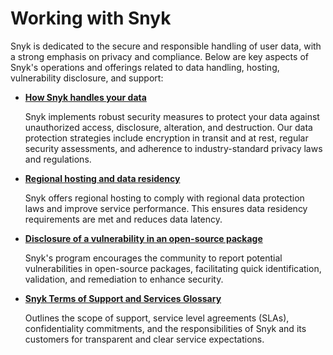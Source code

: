 # Working with Snyk

Snyk is dedicated to the secure and responsible handling of user data, with a strong emphasis on privacy and compliance. Below are key aspects of Snyk's operations and offerings related to data handling, hosting, vulnerability disclosure, and support:

*   [**How Snyk handles your data**](how-snyk-handles-your-data.md)

    Snyk implements robust security measures to protect your data against unauthorized access, disclosure, alteration, and destruction. Our data protection strategies include encryption in transit and at rest, regular security assessments, and adherence to industry-standard privacy laws and regulations.
*   [**Regional hosting and data residency**](regional-hosting-and-data-residency.md)

    Snyk offers regional hosting to comply with regional data protection laws and improve service performance. This ensures data residency requirements are met and reduces data latency.
*   [**Disclosure of a vulnerability in an open-source package**](disclosure-of-a-vulnerability-in-an-open-source-package.md)

    Snyk's program encourages the community to report potential vulnerabilities in open-source packages, facilitating quick identification, validation, and remediation to enhance security.&#x20;
*   [**Snyk Terms of Support and Services Glossary**](snyk-terms-of-support-and-services-glossary/)

    Outlines the scope of support, service level agreements (SLAs), confidentiality commitments, and the responsibilities of Snyk and its customers for transparent and clear service expectations.

